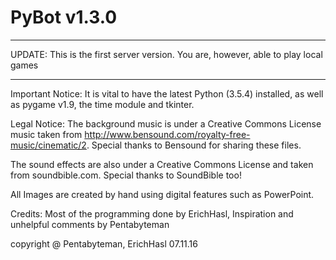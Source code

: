 # PyBot v1.3.0

*******
UPDATE: This is the first server version. You are, however, able to play local games
*******

Important Notice: It is vital to have the latest Python (3.5.4) installed, as well as pygame v1.9, the time module and tkinter.

Legal Notice: The background music is under a Creative Commons License music taken from http://www.bensound.com/royalty-free-music/cinematic/2. Special thanks to Bensound for sharing these files.

The sound effects are also under a Creative Commons License and taken from soundbible.com. Special thanks to SoundBible too!

All Images are created by hand using digital features such as PowerPoint.

Credits: Most of the programming done by ErichHasl, Inspiration and unhelpful comments by Pentabyteman

copyright @ Pentabyteman, ErichHasl 07.11.16

